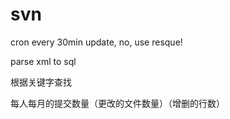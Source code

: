 svn
===============

cron every 30min update, no, use resque!

parse xml to sql

根据关键字查找

每人每月的提交数量（更改的文件数量）（增删的行数）


